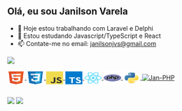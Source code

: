 ## Olá, eu sou Janilson Varela

- 🔭 Hoje estou trabalhando com Laravel e Delphi
- 🌱 Estou estudando Javascript/TypeScript e React 
- 📫 Contate-me no email: janilsonjvs@gmail.com


<div>
  <a href="https://github.com/jvsjanilson">
  <img align="center" src="https://github-readme-stats.vercel.app/api?username=jvsjanilson&theme=dracula&show_icons=true" />
</div>

<div style="display: inline_block"><br>
  <img align="center" alt="Jan-HTML" height=30 width=40 src="https://raw.githubusercontent.com/devicons/devicon/master/icons/html5/html5-original.svg" />
  <img align="center" alt="Jan-CSS" height=30 width=40 src="https://raw.githubusercontent.com/devicons/devicon/master/icons/css3/css3-original.svg" />
  <img align="center" alt="Jan-Javascript" height=30 width=40 src="https://raw.githubusercontent.com/devicons/devicon/master/icons/javascript/javascript-original.svg" />
  
  <img align="center" alt="Jan-Typescript" height=30 width=40 src="https://raw.githubusercontent.com/devicons/devicon/master/icons/typescript/typescript-original.svg" />
    <img align="center" alt="Jan-Javascript" height=30 width=40 src="https://raw.githubusercontent.com/devicons/devicon/master/icons/react/react-original.svg" />
  
  <img align="center" alt="Jan-PHP" height=30 width=40 src="https://raw.githubusercontent.com/devicons/devicon/master/icons/php/php-original.svg" />
  <img align="center" alt="Jan-python" height=30 width=40 src="https://raw.githubusercontent.com/devicons/devicon/master/icons/python/python-original.svg" />
  <img align="center" alt="Jan-PHP" height=30 width=40 src="https://user-images.githubusercontent.com/3423282/123477765-e4013700-d5d4-11eb-876c-de9aab52153b.png" />
  
  
</div>

  ##
 
<div> 
 
  <a href = "mailto:jvsjanilson@gmail.com"><img src="https://img.shields.io/badge/-Gmail-%23333?style=for-the-badge&logo=gmail&logoColor=white" target="_blank"></a>
  <a href="https://www.linkedin.com/in/janilson-varela-de-souza-284821145" target="_blank"><img src="https://img.shields.io/badge/-LinkedIn-%230077B5?style=for-the-badge&logo=linkedin&logoColor=white" target="_blank"></a> 
  
</div>
